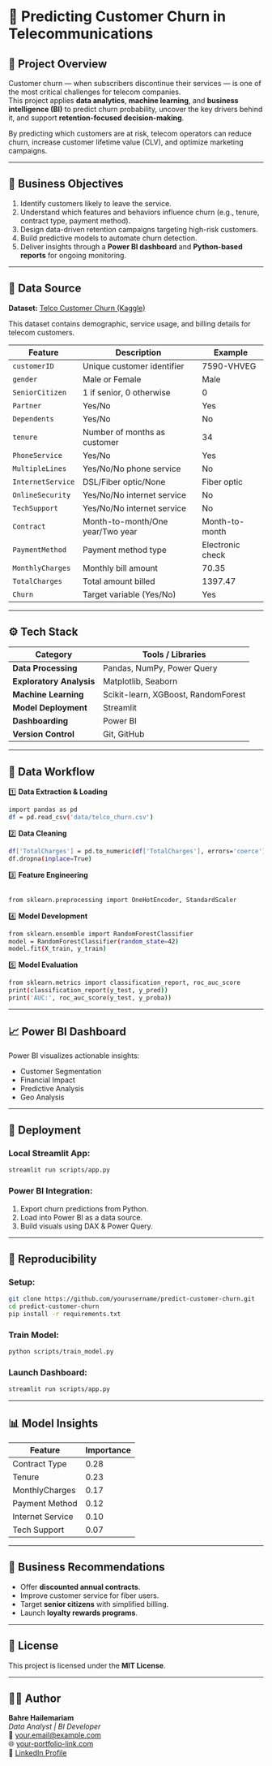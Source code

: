 # 📘 Predicting Customer Churn in Telecommunications

## 🧠 Project Overview
Customer churn — when subscribers discontinue their services — is one of the most critical challenges for telecom companies.  
This project applies **data analytics**, **machine learning**, and **business intelligence (BI)** to predict churn probability, uncover the key drivers behind it, and support **retention-focused decision-making**.

By predicting which customers are at risk, telecom operators can reduce churn, increase customer lifetime value (CLV), and optimize marketing campaigns.

---

## 🎯 Business Objectives
1. Identify customers likely to leave the service.
2. Understand which features and behaviors influence churn (e.g., tenure, contract type, payment method).
3. Design data-driven retention campaigns targeting high-risk customers.
4. Build predictive models to automate churn detection.
5. Deliver insights through a **Power BI dashboard** and **Python-based reports** for ongoing monitoring.

---

## 🧩 Data Source
**Dataset:** [Telco Customer Churn (Kaggle)](https://www.kaggle.com/blastchar/telco-customer-churn)

This dataset contains demographic, service usage, and billing details for telecom customers.

| Feature | Description | Example |
|----------|-------------|----------|
| `customerID` | Unique customer identifier | 7590-VHVEG |
| `gender` | Male or Female | Male |
| `SeniorCitizen` | 1 if senior, 0 otherwise | 0 |
| `Partner` | Yes/No | Yes |
| `Dependents` | Yes/No | No |
| `tenure` | Number of months as customer | 34 |
| `PhoneService` | Yes/No | Yes |
| `MultipleLines` | Yes/No/No phone service | No |
| `InternetService` | DSL/Fiber optic/None | Fiber optic |
| `OnlineSecurity` | Yes/No/No internet service | No |
| `TechSupport` | Yes/No/No internet service | No |
| `Contract` | Month-to-month/One year/Two year | Month-to-month |
| `PaymentMethod` | Payment method type | Electronic check |
| `MonthlyCharges` | Monthly bill amount | 70.35 |
| `TotalCharges` | Total amount billed | 1397.47 |
| `Churn` | Target variable (Yes/No) | Yes |

---

## ⚙️ Tech Stack
| Category | Tools / Libraries |
|-----------|------------------|
| **Data Processing** | Pandas, NumPy, Power Query |
| **Exploratory Analysis** | Matplotlib, Seaborn |
| **Machine Learning** | Scikit-learn, XGBoost, RandomForest |
| **Model Deployment** | Streamlit |
| **Dashboarding** | Power BI |
| **Version Control** | Git, GitHub |

---

## 🧠 Data Workflow
1️⃣ **Data Extraction & Loading**  

```bash
import pandas as pd
df = pd.read_csv('data/telco_churn.csv')
```
2️⃣ **Data Cleaning**  
```bash
df['TotalCharges'] = pd.to_numeric(df['TotalCharges'], errors='coerce')
df.dropna(inplace=True)
```
3️⃣ **Feature Engineering**  
```bash

from sklearn.preprocessing import OneHotEncoder, StandardScaler

```
4️⃣ **Model Development** 
```bash
from sklearn.ensemble import RandomForestClassifier
model = RandomForestClassifier(random_state=42)
model.fit(X_train, y_train)

```
5️⃣ **Model Evaluation** 
```bash
from sklearn.metrics import classification_report, roc_auc_score
print(classification_report(y_test, y_pred))
print('AUC:', roc_auc_score(y_test, y_proba))

```

---

## 📈 Power BI Dashboard
Power BI visualizes actionable insights:
- Customer Segmentation
- Financial Impact
- Predictive Analysis
- Geo Analysis

---

## 🚀 Deployment
### Local Streamlit App:
```bash
streamlit run scripts/app.py
```
### Power BI Integration:
1. Export churn predictions from Python.
2. Load into Power BI as a data source.
3. Build visuals using DAX & Power Query.

---

## 🔁 Reproducibility
### Setup:
```bash
git clone https://github.com/yourusername/predict-customer-churn.git
cd predict-customer-churn
pip install -r requirements.txt
```
### Train Model:
```bash
python scripts/train_model.py
```
### Launch Dashboard:
```bash
streamlit run scripts/app.py
```

---

## 📊 Model Insights
| Feature | Importance |
|----------|-------------|
| Contract Type | 0.28 |
| Tenure | 0.23 |
| MonthlyCharges | 0.17 |
| Payment Method | 0.12 |
| Internet Service | 0.10 |
| Tech Support | 0.07 |

---

## 🧠 Business Recommendations
- Offer **discounted annual contracts**.
- Improve customer service for fiber users.
- Target **senior citizens** with simplified billing.
- Launch **loyalty rewards programs**.

---

## 📜 License
This project is licensed under the **MIT License**.

---

## 👨‍💻 Author
**Bahre Hailemariam**  
_Data Analyst | BI Developer_  
📧 your.email@example.com  
🌐 [your-portfolio-link.com](#)  
💼 [LinkedIn Profile](#)

